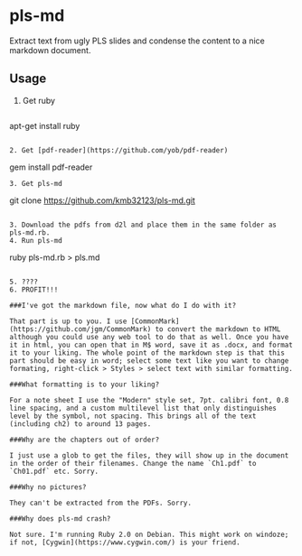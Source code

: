 pls-md
======

Extract text from ugly PLS slides and condense the content to a nice markdown document.

Usage
-----

1. Get ruby

   ```
apt-get install ruby
   ```

2. Get [pdf-reader](https://github.com/yob/pdf-reader)

   ```
gem install pdf-reader
   ```
3. Get pls-md
   ```
git clone https://github.com/kmb32123/pls-md.git
   ```

3. Download the pdfs from d2l and place them in the same folder as pls-md.rb.
4. Run pls-md

   ```
  ruby pls-md.rb > pls.md
   ```
  
5. ????
6. PROFIT!!!

###I've got the markdown file, now what do I do with it?

That part is up to you. I use [CommonMark](https://github.com/jgm/CommonMark) to convert the markdown to HTML although you could use any web tool to do that as well. Once you have it in html, you can open that in M$ word, save it as .docx, and format it to your liking. The whole point of the markdown step is that this part should be easy in word; select some text like you want to change formating, right-click > Styles > select text with similar formatting.

###What formatting is to your liking?

For a note sheet I use the "Modern" style set, 7pt. calibri font, 0.8 line spacing, and a custom multilevel list that only distinguishes level by the symbol, not spacing. This brings all of the text (including ch2) to around 13 pages.

###Why are the chapters out of order?

I just use a glob to get the files, they will show up in the document in the order of their filenames. Change the name `Ch1.pdf` to `Ch01.pdf` etc. Sorry.

###Why no pictures?

They can't be extracted from the PDFs. Sorry.

###Why does pls-md crash?

Not sure. I'm running Ruby 2.0 on Debian. This might work on windoze; if not, [Cygwin](https://www.cygwin.com/) is your friend.

